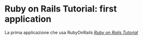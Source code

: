 # Ruby on Rails Tutorial: first application

La prima applicazione che usa RubyOnRails
[*Ruby on Rails Tutorial*](http://railstutorial.org/)
